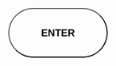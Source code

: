 <html>
    <form action="black testing.html" target="_blank">
        <button class="class1" type="submit" name="enter"><p>ENTER</p></button>
    </form>
</html>
<style>
    body{
        background-image: url("https://images.unsplash.com/photo-1463438690606-f6778b8c1d10?ixlib=rb-1.2.1&ixid=MnwxMjA3fDB8MHxleHBsb3JlLWZlZWR8M3x8fGVufDB8fHx8&w=1000&q=80");
        text-align: center;
    }
    .class1{
        background-color: inherit;
        text-align: center;
        width: 200px;
        height: 100px;
        border-radius: 50px;
        margin-top: 25%;

    }
    .class1:hover{
    background-color:white;
    font-family:'Roboto', sans-serif;
    }
    p{
        font-size: 20px;
        font-weight: 700;
    font-family: 'cursive';
    }
</style>
